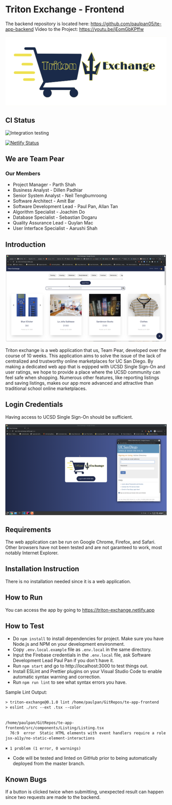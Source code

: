 # Triton Exchange - Frontend

The backend repository is located here: https://github.com/paulpan05/te-app-backend
Video to the Project: https://youtu.be/jEomGbKPffw

![Triton Exchange](./src/assets/img/full-app-logo.svg)

## CI Status

![Integration testing](https://github.com/paulpan05/te-app-frontend/workflows/Integration%20testing/badge.svg)

[![Netlify Status](https://api.netlify.com/api/v1/badges/2120977d-302b-4793-aa02-d4a6994b8011/deploy-status)](https://app.netlify.com/sites/triton-exchange/deploys)

## We are Team Pear

### Our Members

- Project Manager - Parth Shah
- Business Analyst - Dillen Padhiar
- Senior System Analyst - Neil Tengbumroong
- Software Architect - Amit Bar
- Software Development Lead - Paul Pan, Allan Tan
- Algorithm Specialist - Joachim Do
- Database Specialist - Sebastian Dogaru
- Quality Assurance Lead - Quylan Mac
- User Interface Specialist - Aarushi Shah

## Introduction

![Main Site](./mainsite.png)

Triton exchange is a web application that us, Team Pear, developed over the course of 10 weeks. This application aims to solve the issue of the lack of centralized and trustworthy online marketplaces for UC San Diego. By making a dedicated web app that is eqipped with UCSD Single Sign-On and user ratings, we hope to provide a place where the UCSD community can feel safe when shopping. Numerous other features, like reporting listings and saving listings, makes our app more advanced and attractive than traditional school online marketplaces.

## Login Credentials

Having access to UCSD Single Sign-On should be sufficient.

![Login](./login.png)

## Requirements

The web application can be run on Google Chrome, Firefox, and Safari. Other browsers have not been tested and are not garanteed to work, most notably Internet Explorer.

## Installation Instruction

There is no installation needed since it is a web application.

## How to Run

You can access the app by going to https://triton-exchange.netlify.app

## How to Test

- Do ```npm install``` to install dependencies for project. Make sure you have Node.js and NPM on your development environment.
- Copy ```.env.local.example``` file as ```.env.local``` in the same directory.
- Input the Firebase credentials in the ```.env.local``` file, ask Software Development Lead Paul Pan if you don't have it.
- Run ```npm start``` and go to http://localhost:3000 to test things out.
- Install ESLint and Prettier plugins on your Visual Studio Code to enable automatic syntax warning and correction.
- Run ```npm run lint``` to see what syntax errors you have.

Sample Lint Output:

```
> triton-exchange@0.1.0 lint /home/paulpan/GitRepos/te-app-frontend
> eslint ./src --ext .tsx --color


/home/paulpan/GitRepos/te-app-frontend/src/components/Listing/Listing.tsx
  76:9  error  Static HTML elements with event handlers require a role  jsx-a11y/no-static-element-interactions

✖ 1 problem (1 error, 0 warnings)
```

- Code will be tested and linted on GitHub prior to being automatically deployed from the master branch.

## Known Bugs

If a button is clicked twice when submitting, unexpected result can happen since two requests are made to the backend.
